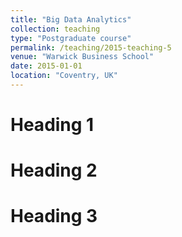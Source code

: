 ```yaml
---
title: "Big Data Analytics"
collection: teaching
type: "Postgraduate course"
permalink: /teaching/2015-teaching-5
venue: "Warwick Business School"
date: 2015-01-01
location: "Coventry, UK"
---
```


Heading 1
======

Heading 2
======

Heading 3
======
